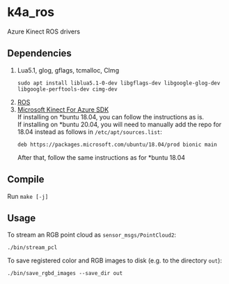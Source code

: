# k4a_ros
Azure Kinect ROS drivers

## Dependencies

1. Lua5.1, glog, gflags, tcmalloc, CImg
    ```
    sudo apt install liblua5.1-0-dev libgflags-dev libgoogle-glog-dev libgoogle-perftools-dev cimg-dev
    ```
1. [ROS](https://wiki.ros.org/Installation/)
1. [Microsoft Kinect For Azure SDK](https://docs.microsoft.com/en-us/azure/kinect-dk/sensor-sdk-download)  
    If installing on \*buntu 18.04, you can follow the instructions as is.  
    If installing on \*buntu 20.04, you will need to manually add the repo for 18.04 instead as follows in `/etc/apt/sources.list`:
    ```
    deb https://packages.microsoft.com/ubuntu/18.04/prod bionic main
    ```
    After that, follow the same instructions as for \*buntu 18.04

## Compile

Run `make [-j]`

## Usage

To stream an RGB point cloud as `sensor_msgs/PointCloud2`:
```
./bin/stream_pcl
```

To save registered color and RGB images to disk (e.g. to the directory `out`):
```
./bin/save_rgbd_images --save_dir out
```
